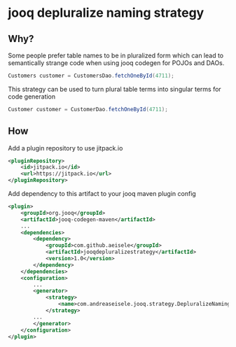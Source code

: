 # jooq depluralize naming strategy

## Why?

Some people prefer table names to be in pluralized form which can lead to semantically strange code when using jooq
codegen for POJOs and DAOs.

```java
Customers customer = CustomersDao.fetchOneById(4711);
```

This strategy can be used to turn plural table terms into singular terms for code generation

```java
Customer customer = CustomerDao.fetchOneById(4711);
```

## How

Add a plugin repository to use jitpack.io
```xml
<pluginRepository>
    <id>jitpack.io</id>
    <url>https://jitpack.io</url>
</pluginRepository>
```

Add dependency to this artifact to your jooq maven plugin config
```xml
<plugin>
    <groupId>org.jooq</groupId>
    <artifactId>jooq-codegen-maven</artifactId>
    ...
    <dependencies>
        <dependency>
            <groupId>com.github.aeisele</groupId>
            <artifactId>jooqdepluralizestrategy</artifactId>
            <version>1.0</version>
        </dependency>
    </dependencies>
    <configuration>
        ...
        <generator>
            <strategy>
                <name>com.andreaseisele.jooq.strategy.DepluralizeNamingStrategy</name>
            </strategy>
        ...
        </generator>
    </configuration>
</plugin>
``` 
